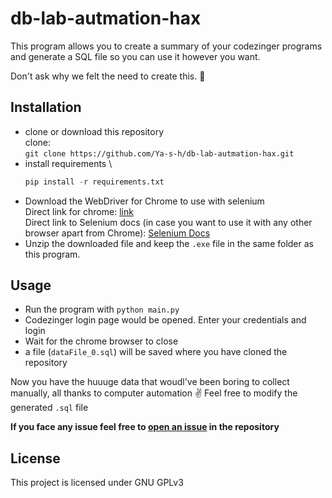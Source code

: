 # db-lab-autmation-hax

This program allows you to create a summary of your codezinger programs and
generate a SQL file so you can use it however you want.

Don't ask why we felt the need to create this. 🙂

## Installation

- clone or download this repository \
  clone: \
  `git clone https://github.com/Ya-s-h/db-lab-autmation-hax.git`
- install requirements \
  ```python
  pip install -r requirements.txt
  ```
- Download the WebDriver for Chrome to use with selenium \
   Direct link for chrome:
  [link](https://chromedriver.storage.googleapis.com/index.html?path=92.0.4515.107/)
  \
   Direct link to Selenium docs (in case you want to use it with any other
  browser apart from Chrome):
  [Selenium Docs](https://www.selenium.dev/documentation/getting_started/installing_browser_drivers/#quick-reference)
- Unzip the downloaded file and keep the `.exe` file in the same folder as this program.
## Usage

- Run the program with `python main.py`
- Codezinger login page would be opened. Enter your credentials and login
- Wait for the chrome browser to close
- a file (`dataFile_0.sql`) will be saved where you have cloned the repository

Now you have the huuuge data that woudl've been boring to collect manually, all
thanks to computer automation ✌ Feel free to modify the generated `.sql` file

**If you face any issue feel free to [open an issue](https://github.com/Ya-s-h/db-lab-autmation-hax/issues/new) in the repository**
## License

This project is licensed under GNU GPLv3
